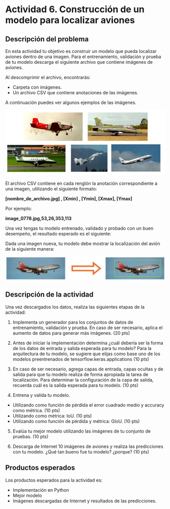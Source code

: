 # Actividad 6. Construcción de un modelo para localizar aviones

## Descripción del problema

En esta actividad tu objetivo es construir un modelo que pueda localizar aviones dentro de una imagen. Para el entrenamiento, validación y prueba de tu modelo descarga el siguiente archivo que contiene imágenes de aviones.

Al descomprimir el archivo, encontrarás:
- Carpeta con imágenes.
- Un archivo CSV que contiene anotaciones de las imágenes.

A continuación puedes ver algunos ejemplos de las imágenes.

![](ejemplo_aviones.jpg)

El archivo CSV contiene en cada renglón la anotación correspondiente a una imagen, utilizando el siguiente formato:

**[nombre_de_archivo.jpg] , [Xmin] , [Ymin], [Xmax], [Ymax]**

Por ejemplo:

**image_0778.jpg,53,26,353,113**

Una vez tengas tu modelo entrenado, validado y probado con un buen desempeño, el resultado esperado es el siguiente:

Dada una imagen nueva, tu modelo debe mostrar la localización del avión de la siguiente manera:

![](localizacion_ejemplo.jpg)


## Descripción de la actividad

Una vez descargados los datos, realiza las siguientes etapas de la actividad:

1) Implementa un generador para los conjuntos de datos de entrenamiento, validación y prueba. En caso de ser necesario, aplica el aumento de datos para generar más imágenes. (20 pts)

2) Antes de iniciar la implementación determina ¿cuál debería ser la forma de los datos de entrada y salida esperada para tu modelo? Para la arquitectura de tu modelo, se sugiere que elijas como base uno de los modelos preentrenados de tensorflow.keras.applications (10 pts)

3) En caso de ser necesario, agrega capas de entrada, capas ocultas y de salida para que tu modelo realiza de forma apropiada la tarea de localización. Para determinar la configuración de la capa de salida, recuerda cuál es la salida esperada para tu modelo. (10 pts)

4) Entrena y valida tu modelo.

- Utilizando como función de pérdida el error cuadrado medio y accuracy como métrica. (10 pts)
- Utilizando como métrica: IoU. (10 pts)
- Utilizando como función de pérdida y métrica: GIoU. (10 pts)

5) Evalúa tu mejor modelo utilizando las imágenes de tu conjunto de pruebas. (10 pts)

6) Descarga de Internet 10 imágenes de aviones y realiza las predicciones con tu modelo. ¿Qué tan bueno fue tu modelo? ¿porque? (10 pts)

## Productos esperados

Los productos esperados para la actividad es:

- Implementación en Python
- Mejor modelo
- Imágenes descargadas de Internet y resultados de las predicciones.
